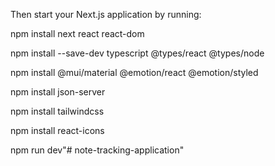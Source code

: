 Then start your Next.js application by running:


npm install next react react-dom

npm install --save-dev typescript @types/react @types/node



npm install @mui/material @emotion/react @emotion/styled


npm install json-server


npm install tailwindcss


npm install react-icons



npm run dev"# note-tracking-application" 
